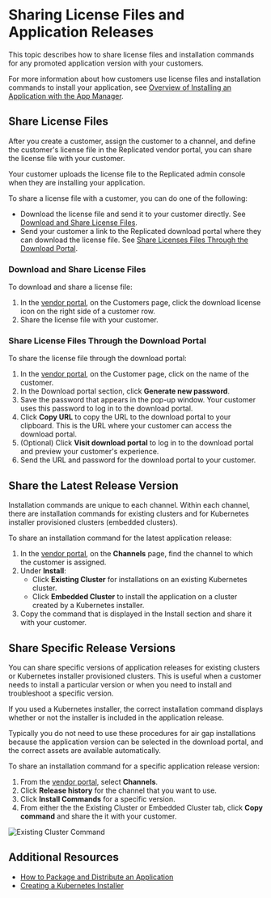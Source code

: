 # Sharing License Files and Application Releases

This topic describes how to share license files and installation commands for any promoted application version with
your customers.

For more information about how customers use license files and installation commands to install your application,
see [Overview of Installing an Application with the App Manager](../enterprise/installing-overview).

## Share License Files

After you create a customer, assign the customer to a channel, and define the customer's
license file in the Replicated vendor portal, you can share the license file with your customer.

Your customer uploads the license file to the Replicated admin console when they
are installing your application.

To share a license file with a customer, you can do one of the following:
* Download the license file and send it to your customer directly. See
[Download and Share License Files](#download-and-share-license-files).
* Send your customer a link to the Replicated download portal where they can download
the license file. See [Share Licenses Files Through the Download Portal](#share-license-files-through-the-download-portal).

### Download and Share License Files

To download and share a license file:

1. In the [vendor portal](https://vendor.replicated.com), on the Customers page, click the download license icon on the right side of a customer row.
1. Share the license file with your customer.

### Share License Files Through the Download Portal

To share the license file through the download portal:

1. In the [vendor portal](https://vendor.replicated.com), on the Customer page, click on the name of the customer.
1. In the Download portal section, click **Generate new password**.
1. Save the password that appears in the pop-up window. Your customer uses
this password to log in to the download portal.
1. Click **Copy URL** to copy the URL to the download portal to your clipboard.
This is the URL where your customer can access the download portal.
1. (Optional) Click **Visit download portal** to log in to the download portal
and preview your customer's experience.
1. Send the URL and password for the download portal to your customer.


## Share the Latest Release Version

Installation commands are unique to each channel. Within each channel, there are installation commands for existing clusters and for Kubernetes installer provisioned clusters (embedded clusters).

To share an installation command for the latest application release:

1. In the [vendor portal](https://vendor.replicated.com), on the **Channels** page, find the channel to which the
customer is assigned.
1. Under **Install**:
   * Click **Existing Cluster** for installations on an existing Kubernetes cluster.
   * Click **Embedded Cluster** to install the application on a cluster created by a Kubernetes
   installer.
1. Copy the command that is displayed in the Install section and share it with your customer.

## Share Specific Release Versions

You can share specific versions of application releases for existing clusters or Kubernetes installer provisioned clusters.  This is useful when a customer needs to install a particular version or when you need to install and troubleshoot a specific version.

If you used a Kubernetes installer, the correct installation command displays whether or not the installer is included in the application release.

Typically you do not need to use these procedures for air gap installations because the application version can be selected in the download portal, and the correct assets are available automatically.

To share an installation command for a specific application release version:

1. From the [vendor portal](https://vendor.replicated.com), select **Channels**.
1. Click **Release history** for the channel that you want to use.
1. Click **Install Commands** for a specific version.
1. From either the the Existing Cluster or Embedded Cluster tab, click **Copy command** and share the it with your customer.

  ![Existing Cluster Command](/images/existing-cluster-command.png)

## Additional Resources

- [How to Package and Distribute an Application](distributing-workflow)
- [Creating a Kubernetes Installer](packaging-embedded-kubernetes)
